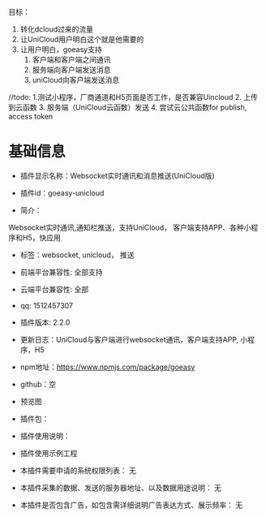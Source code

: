 目标：
1. 转化dcloud过来的流量
2. 让UniCloud用户明白这个就是他需要的
3. 让用户明白，goeasy支持
    1. 客户端和客户端之间通讯
    2. 服务端向客户端发送消息
    3. uniCloud向客户端发送消息
    

//todo:
1.测试小程序，厂商通道和H5页面是否工作，是否兼容Uincloud
2. 上传到云函数
3. 服务端（UniCloud云函数）发送
4. 尝试云公共函数for publish, access token


# 基础信息
* 插件显示名称：Websocket实时通讯和消息推送(UniCloud版)

* 插件id：goeasy-unicloud

* 简介：

Websocket实时通讯,通知栏推送，支持UniCloud， 客户端支持APP、各种小程序和H5，快应用

* 标签：websocket, unicloud， 推送

* 前端平台兼容性: 全部支持
* 云端平台兼容性: 全部

* qq:  1512457307

* 插件版本: 2.2.0

* 更新日志：UniCloud与客户端进行websocket通讯，客户端支持APP, 小程序，H5

* npm地址：https://www.npmjs.com/package/goeasy
* github：空

* 预览图 

* 插件包：

* 插件使用说明：

* 插件使用示例工程

* 本插件需要申请的系统权限列表： 无
* 本插件采集的数据、发送的服务器地址、以及数据用途说明： 无
* 本插件是否包含广告，如包含需详细说明广告表达方式、展示频率： 无
